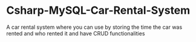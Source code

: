 # Csharp-MySQL-Car-Rental-System
A car rental system where you can use by storing the time the car was rented and who rented it and have CRUD functionalities

